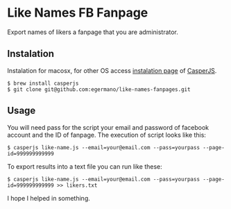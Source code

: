 Like Names FB Fanpage
===================

Export names of likers a fanpage that you are administrator.

Instalation
-----------
Instalation for macosx, for other OS access [instalation page](http://casperjs.org/installation.html) of [CasperJS](http://casperjs.org/index.html).

    $ brew install casperjs
    $ git clone git@github.com:egermano/like-names-fanpages.git

Usage
----------

You will need pass for the script your email and password of facebook account and the ID of fanpage.
The execution of script looks like this:

    $ casperjs like-name.js --email=your@email.com --pass=yourpass --page-id=999999999999


To export results into a text file you can run like these:

    $ casperjs like-name.js --email=your@email.com --pass=yourpass --page-id=999999999999 >> likers.txt


I hope I helped in something.
